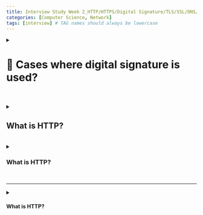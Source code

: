 ```yaml
---
title: Interview Study Week 2_HTTP/HTTPS/Digital Signature/TLS/SSL/DNS/JWT
categories: [Computer Science, Network]
tags: [interview] # TAG names should always be lowercase
---
```


<details>
<summary> <h1>📌 Cases where digital signature is used?</h1> </summary>

- HTTPS authentication <br>
- <strong>DKIM</strong>(Domain Keys Identified Mail): <br>
  - Add digital signature to email header <br>
  - can verify sender of the email <br>
- code signing <br>
</details>

<br>
<br>

<details>
<summary><h2>What is HTTP?</h2></summary>

<ul>
  <li>Coffee</li>
  <li>Tea</li>
  <li>Milk</li>
</ul>

<a href="https://www.google.com">This is a google</a>

</details>

<br>

<details>
<summary><h3>What is HTTP?</h3></summary>

<ol>
  <li>Coffee</li>
  <li>Tea</li>
  <li>Milk</li>
</ol>

</details>

<br>

---

<details>
<summary> <h4>What is HTTP?</h4></summary>

<ul>
  <li>Coffee</li>
  <li>Tea
    <ul>
      <li>Black tea</li>
      <li>Green tea</li>
    </ul>
  </li>
  <li>Milk</li>
</ul>

</details>

<br>
